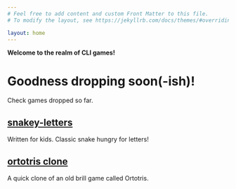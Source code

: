 ```yaml
---
# Feel free to add content and custom Front Matter to this file.
# To modify the layout, see https://jekyllrb.com/docs/themes/#overriding-theme-defaults

layout: home
---
```


**Welcome to the realm of CLI games!**

# Goodness dropping soon(-ish)!

Check games dropped so far.

## [snakey-letters](https://github.com/cli-games/snakey-letters/)
Written for kids. Classic snake hungry for letters!

## [ortotris clone](https://github.com/cli-games/ortotris/)
A quick clone of an old brill game called Ortotris.
